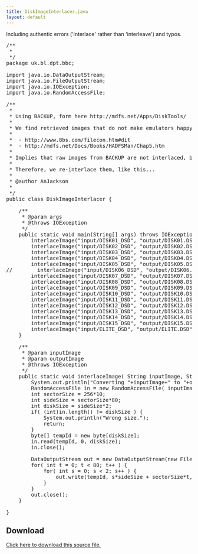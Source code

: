 ```yaml
---
title: DiskImageInterlacer.java
layout: default
---
```


Including authentic errors ('interlace' rather than 'interleave') and typos.

<pre>
/**
 * 
 */
package uk.bl.dpt.bbc;

import java.io.DataOutputStream;
import java.io.FileOutputStream;
import java.io.IOException;
import java.io.RandomAccessFile;

/**
 * 
 * Using BACKUP, form here http://mdfs.net/Apps/DiskTools/
 * 
 * We find retrieved images that do not make emulators happy. So, looking here
 * 
 *  - http://www.8bs.com/filecon.htm#dit
 *  - http://mdfs.net/Docs/Books/HADFSMan/Chap5.htm
 *  
 * Implies that raw images from BACKUP are not interlaced, but DSD files are expected to be.
 * 
 * Therefore, we re-interlace them, like this...
 * 
 * @author AnJackson
 *
 */
public class DiskImageInterlacer {

    /**
     * @param args
     * @throws IOException 
     */
    public static void main(String[] args) throws IOException {
        interlaceImage("input/DISK01_DSD", "output/DISK01.DSD" );
        interlaceImage("input/DISK02_DSD", "output/DISK02.DSD" );
        interlaceImage("input/DISK03_DSD", "output/DISK03.DSD" );
        interlaceImage("input/DISK04_DSD", "output/DISK04.DSD" );
        interlaceImage("input/DISK05_DSD", "output/DISK05.DSD" );
//        interlaceImage("input/DISK06_DSD", "output/DISK06.DSD" );
        interlaceImage("input/DISK07_DSD", "output/DISK07.DSD" );
        interlaceImage("input/DISK08_DSD", "output/DISK08.DSD" );
        interlaceImage("input/DISK09_DSD", "output/DISK09.DSD" );
        interlaceImage("input/DISK10_DSD", "output/DISK10.DSD" );
        interlaceImage("input/DISK11_DSD", "output/DISK11.DSD" );
        interlaceImage("input/DISK12_DSD", "output/DISK12.DSD" );
        interlaceImage("input/DISK13_DSD", "output/DISK13.DSD" );
        interlaceImage("input/DISK14_DSD", "output/DISK14.DSD" );
        interlaceImage("input/DISK15_DSD", "output/DISK15.DSD" );
        interlaceImage("input/ELITE_DSD", "output/ELITE.DSD" );
    }
    
    /**
     * @param inputImage
     * @param outputImage
     * @throws IOException
     */
    public static void interlaceImage( String inputImage, String outputImage ) throws IOException {
        System.out.println("Converting "+inputImage+" to "+outputImage);
        RandomAccessFile in = new RandomAccessFile( inputImage, "r");
        int sectorSize = 256*10;
        int sideSize = sectorSize*80;
        int diskSize = sideSize*2;
        if( (int)in.length() != diskSize ) {
            System.out.println("Wrong size.");
            return;
        }
        byte[] tempId = new byte[diskSize];
        in.read(tempId, 0, diskSize);
        in.close();

        DataOutputStream out = new DataOutputStream(new FileOutputStream( outputImage ));
        for( int t = 0; t < 80; t++ ) {
            for( int s = 0; s < 2; s++ ) {
                out.write(tempId, s*sideSize + sectorSize*t, sectorSize);
            }
        }
        out.close();
    }

}
</pre>


Download
--------

<a href="DiskImageInterlacer.java">Click here to download this source file.</a>


